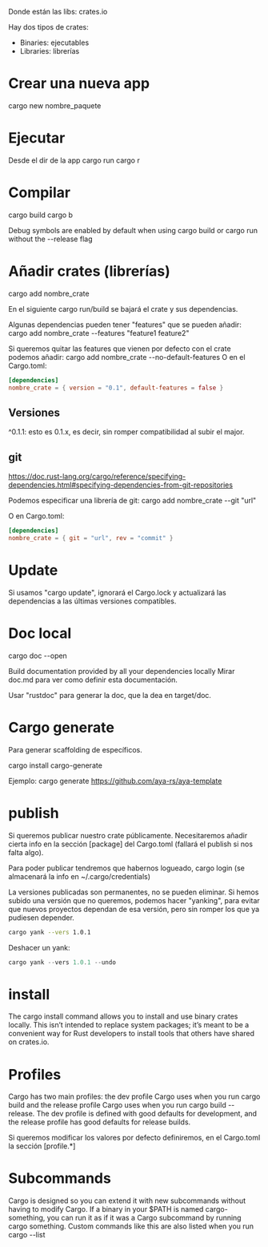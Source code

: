 Donde están las libs:
crates.io

Hay dos tipos de crates:
- Binaries: ejecutables
- Libraries: librerías


# Crear una nueva app
cargo new nombre_paquete


# Ejecutar
Desde el dir de la app
cargo run
cargo r


# Compilar
cargo build
cargo b

Debug symbols are enabled by default when using cargo build or cargo run without the --release flag


# Añadir crates (librerías)
cargo add nombre_crate

En el siguiente cargo run/build se bajará el crate y sus dependencias.

Algunas dependencias pueden tener "features" que se pueden añadir:
cargo add nombre_crate --features "feature1 feature2"

Si queremos quitar las features que vienen por defecto con el crate podemos añadir:
cargo add nombre_crate --no-default-features
O en el Cargo.toml:
```toml
[dependencies]
nombre_crate = { version = "0.1", default-features = false }
```

## Versiones
^0.1.1: esto es 0.1.x, es decir, sin romper compatibilidad al subir el major.

## git
https://doc.rust-lang.org/cargo/reference/specifying-dependencies.html#specifying-dependencies-from-git-repositories

Podemos especificar una librería de git:
cargo add nombre_crate --git "url"

O en Cargo.toml:
```toml
[dependencies]
nombre_crate = { git = "url", rev = "commit" }
```


# Update
Si usamos "cargo update", ignorará el Cargo.lock y actualizará las dependencias a las últimas versiones compatibles.


# Doc local
cargo doc --open

Build documentation provided by all your dependencies locally
Mirar doc.md para ver como definir esta documentación.

Usar "rustdoc" para generar la doc, que la dea en target/doc.


# Cargo generate
Para generar scaffolding de específicos.

cargo install cargo-generate

Ejemplo:
cargo generate https://github.com/aya-rs/aya-template


# publish
Si queremos publicar nuestro crate públicamente.
Necesitaremos añadir cierta info en la sección [package] del Cargo.toml (fallará el publish si nos falta algo).

Para poder publicar tendremos que habernos logueado, cargo login (se almacenará la info en ~/.cargo/credentials)

La versiones publicadas son permanentes, no se pueden eliminar.
Si hemos subido una versión que no queremos, podemos hacer "yanking", para evitar que nuevos proyectos dependan de esa versión, pero sin romper los que ya pudiesen depender.

```bash
cargo yank --vers 1.0.1
```

Deshacer un yank:
```rust
cargo yank --vers 1.0.1 --undo
```


# install
The cargo install command allows you to install and use binary crates locally. This isn’t intended to replace system packages; it’s meant to be a convenient way for Rust developers to install tools that others have shared on crates.io.



# Profiles
Cargo has two main profiles: the dev profile Cargo uses when you run cargo build and the release profile Cargo uses when you run cargo build --release. The dev profile is defined with good defaults for development, and the release profile has good defaults for release builds.

Si queremos modificar los valores por defecto definiremos, en el Cargo.toml la sección [profile.*]



# Subcommands
Cargo is designed so you can extend it with new subcommands without having to modify Cargo. If a binary in your $PATH is named cargo-something, you can run it as if it was a Cargo subcommand by running cargo something. Custom commands like this are also listed when you run cargo --list
